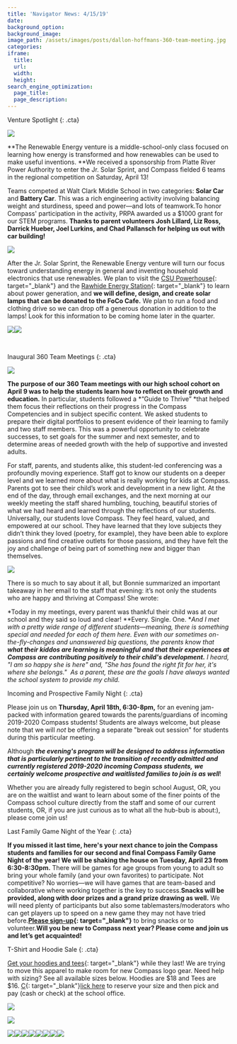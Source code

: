 ```yaml
---
title: 'Navigator News: 4/15/19'
date:
background_option:
background_image:
image_path: /assets/images/posts/dallon-hoffmans-360-team-meeting.jpg
categories:
iframe:
  title:
  url:
  width:
  height:
search_engine_optimization:
  page_title:
  page_description:
---
```


Venture Spotlight
{: .cta}

![](/assets/images/solar-car-competition1.jpeg)

**The Renewable Energy venture is a middle-school-only class focused on learning how energy is transformed and how renewables can be used to make useful inventions.&nbsp;**We received a sponsorship from Platte River Power Authority to enter the Jr. Solar Sprint, and Compass fielded 6 teams in the regional competition on Saturday, April 13\!

Teams competed at Walt Clark Middle School in two categories: **Solar Car** and **Battery Car**. This was a rich engineering activity involving balancing weight and sturdiness, speed and power—and lots of teamwork.To honor Compass' participation in the activity, PRPA awarded us a $1000 grant for our STEM programs.&nbsp;**Thanks to parent volunteers Josh Lillard, Liz Ross, Darrick Hueber, Joel Lurkins, and Chad Pallansch for helping us out with car building\!**

![](/assets/images/solar-car-competition.jpeg)

After the Jr. Solar Sprint, the Renewable Energy venture will turn our focus toward understanding energy in general and inventing household electronics that use renewables. We plan to visit the&nbsp;[CSU Powerhouse](https://compassfortcollins.us14.list-manage.com/track/click?u=f92353bb4e553c0be87c16d55&amp;id=0ff3aaa937&amp;e=46f52667a0){: target="_blank"}&nbsp;and the&nbsp;[Rawhide Energy Station](https://compassfortcollins.us14.list-manage.com/track/click?u=f92353bb4e553c0be87c16d55&amp;id=6bd3d89e53&amp;e=46f52667a0){: target="_blank"}&nbsp;to learn about power generation, and&nbsp;**we will define, design, and create solar lamps that can be donated to the FoCo Cafe.**&nbsp;We plan to run a food and clothing drive so we can drop off a generous donation in addition to the lamps\! Look for this information to be coming home later in the quarter.

![](/assets/images/nathan-and-jack-building-their-car.jpg)![](/assets/images/isabella-and-henry-get-ready-for-the-race.JPG)

&nbsp;

Inaugural 360 Team Meetings
{: .cta}

![](/assets/images/mia-andersons-360-team-meeting.jpg)

**The purpose of our 360 Team meetings with our high school cohort on April 9 was to help the students learn how to reflect on their growth and education.** In particular, students followed a&nbsp;*“Guide to Thrive”&nbsp;*that helped them focus their reflections on their progress in the Compass Competencies and in subject specific content. We asked students to prepare their digital portfolios to present evidence of their learning to family and two staff members. This was a powerful opportunity to celebrate successes, to set goals for the summer and next semester, and to determine areas of needed growth with the help of supportive and invested adults.

For staff, parents, and students alike, this student-led conferencing was a profoundly moving experience. Staff got to know our students on a deeper level and we learned more about what is really working for kids at Compass. Parents got to see their child’s work and development in a new light. At the end of the day, through email exchanges, and the next morning at our weekly meeting the staff shared humbling, touching, beautiful stories of what we had heard and learned through the reflections of our students. Universally, our students love Compass. They feel heard, valued, and empowered at our school. They have learned that they love subjects they didn’t think they loved (poetry, for example), they have been able to explore passions and find creative outlets for those passions, and they have felt the joy and challenge of being part of something new and bigger than themselves.

![](/assets/images/dallon-hoffmans-360-team-meeting-1000.jpg)

There is so much to say about it all, but Bonnie summarized an important takeaway in her email to the staff that evening: it’s not only the students who are happy and thriving at Compass\! She wrote:

*Today in my meetings, every parent was thankful their child was at our school and they said so loud and clear\!&nbsp;**Every. Single. One.&nbsp;**And I met with a pretty wide range of different students—meaning, there is something special and needed for each of them here. Even with our sometimes on-the-fly-changes and unanswered big questions, the parents know that **what their kiddos are learning is meaningful and that their experiences at Compass are contributing positively to their child's development.** I heard, "I am so happy she is here" and, "She has found the right fit for her, it's where she belongs." &nbsp;As a parent, these are the goals I have always wanted the school system to provide my child.*

Incoming and Prospective Family Night
{: .cta}

Please join us on&nbsp;**Thursday, April 18th, 6:30-8pm,**&nbsp;for an evening jam-packed with information geared towards the parents/guardians of incoming 2019-2020 Compass students\! Students are always welcome, but please note that we will&nbsp;*not*&nbsp;be offering a separate "break out session" for students during this particular meeting.

Although&nbsp;***the evening's program will be designed to address information that is particularly pertinent to the transition of recently admitted and currently registered 2019-2020 incoming Compass students,***&nbsp;***we certainly welcome prospective and waitlisted families to join is as well***\!

Whether you are already fully registered to begin school August, OR, you are on the waitlist and want to learn about some of the finer points of the Compass school culture directly from the staff and some of our current students, OR, if you are just curious as to what all the hub-bub is about:), please come join us\!

Last Family Game Night of the Year
{: .cta}

**If you missed it last time, here's your next chance to join the Compass students and families for our second and final Compass Family Game Night of the year\! We will be shaking the house on Tuesday, April 23 from 6:30-8:30pm.**&nbsp;There will be games for age groups from young to adult so bring your whole family (and your own favorites) to participate. Not competitive? No worries—we will have games that are team-based and collaborative where working together is the key to success.**Snacks will be provided, along with door prizes and a grand prize drawing as well.**&nbsp;We will need plenty of participants but also some tablemasters/moderators who can get players up to speed on a new game they may not have tried before.**[Please sign-up](https://compassfortcollins.us14.list-manage.com/track/click?u=f92353bb4e553c0be87c16d55&amp;id=f071903d1c&amp;e=46f52667a0){: target="_blank"}**&nbsp;to bring snacks or to volunteer.**Will you be new to Compass next year? Please come and join us and let’s get acquainted\!**

T-Shirt and Hoodie Sale
{: .cta}

[Get your hoodies and tees](https://compassfortcollins.us14.list-manage.com/track/click?u=f92353bb4e553c0be87c16d55&amp;id=77a533c797&amp;e=46f52667a0){: target="_blank"}&nbsp;while they last\! We are trying to move this apparel to make room for new Compass logo gear. Need help with sizing? See all available sizes below. Hoodies are $18 and Tees are $16.&nbsp;[C](https://compassfortcollins.us14.list-manage.com/track/click?u=f92353bb4e553c0be87c16d55&amp;id=77a533c797&amp;e=46f52667a0){: target="_blank"}[lick here](__notset__) to reserve your size and then pick and pay (cash or check) at the school office.&nbsp;

![](/assets/images/woman-xl-img-5708-copy.jpg)

![](/assets/images/woman-large-img-5707-copy.jpg)

![](/assets/images/woman-medium-copy.jpg)![](/assets/images/men-xl-copy.jpg)![](/assets/images/men-t-l-img-5711-copy.jpg)![](/assets/images/men-medium-img-5710.jpg)![](/assets/images/hoodie-xl-copy.jpg)![](/assets/images/hoodie-large-copy.jpg)![](/assets/images/hoodie-small---img-5704-copy.jpg)![](/assets/images/hoodie-extra-small.jpg)

&nbsp;

&nbsp;

&nbsp;

&nbsp;

&nbsp;

&nbsp;

&nbsp;
